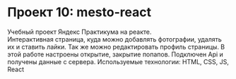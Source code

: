 # Проект 10: mesto-react

Учебный проект Яндекс Практикума на реакте.  
 Интерактивная страница, куда можно добавлять фотографии, удалять их и ставить лайки. Так же можно редактировать профиль страницы. 
 В этой работе настроены открытие, закрытие попапов.
 Подключен Api и получены данные с сервера.
 Используемые технологии: HTML, CSS, JS, React 
 
